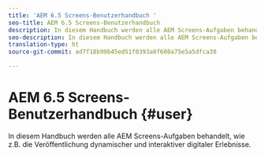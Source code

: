 ```yaml
---
title: 'AEM 6.5 Screens-Benutzerhandbuch '
seo-title: AEM 6.5 Screens-Benutzerhandbuch
description: In diesem Handbuch werden alle AEM Screens-Aufgaben behandelt, wie z.B. die Veröffentlichung dynamischer und interaktiver digitaler Erlebnisse.
seo-description: In diesem Handbuch werden alle AEM Screens-Aufgaben behandelt, wie z.B. die Veröffentlichung dynamischer und interaktiver digitaler Erlebnisse.
translation-type: ht
source-git-commit: ad7f18b99b45ed51f0393a0f608a75e5a5dfca30

---
```



# AEM 6.5 Screens-Benutzerhandbuch {#user}

In diesem Handbuch werden alle AEM Screens-Aufgaben behandelt, wie z.B. die Veröffentlichung dynamischer und interaktiver digitaler Erlebnisse.

